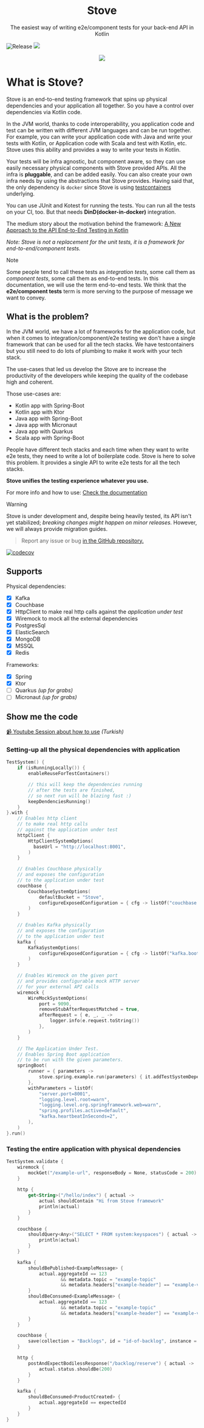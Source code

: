 <h1 align="center">Stove</h1>

<p align="center">
    The easiest way of writing e2e/component tests for your back-end API in Kotlin
</p>

![Release](https://img.shields.io/maven-central/v/com.trendyol/stove-testing-e2e?versionPrefix=0&label=latest-release&color=blue) [<img src="https://img.shields.io/nexus/s/com.trendyol/stove-testing-e2e?server=https%3A%2F%2Foss.sonatype.org&queryOpt=:v=1.0.0.*&label=latest-snapshot"/>](https://oss.sonatype.org/content/repositories/snapshots/com/trendyol/stove-testing-e2e/)

<p align="center"><img src="./docs/assets/stove_architecture.svg" with="600" /></p>

# What is Stove?

Stove is an end-to-end testing framework that spins up physical dependencies and your application all together. So you
have a control over dependencies via Kotlin code.

In the JVM world, thanks to code interoperability, you application code and test can be written with different JVM
languages and can be run together.
For example, you can write your application code with Java and write your tests with Kotlin, or Application code with
Scala and test with Kotlin, etc.
Stove uses this ability and provides a way to write your tests in Kotlin.

Your tests will be infra agnostic, but component aware, so they can use easily necessary physical components with Stove
provided APIs.
All the infra is **pluggable**, and can be added easily. You can also create your own infra needs by using the
abstractions
that Stove provides.
Having said that, the only dependency is `docker` since Stove is
using [testcontainers](https://github.com/testcontainers/testcontainers-java) underlying.

You can use JUnit and Kotest for running the tests. You can run all the tests on your CI, too.
But that needs **DinD(docker-in-docker)** integration.

The medium story about the motivation behind the framework:
[A New Approach to the API End-to-End Testing in Kotlin](https://medium.com/trendyol-tech/a-new-approach-to-the-api-end-to-end-testing-in-kotlin-f743fd1901f5)

_Note: Stove is not a replacement for the unit tests, it is a framework for end-to-end/component tests._

> [!NOTE]
> Some people tend to call these tests as _integration tests_, some call them as _component tests_, some call them as
> end-to-end tests. In this documentation, we will use the term end-to-end tests.
> We think that the **e2e/component tests** term is more serving to the purpose of message we want to convey.

## What is the problem?

In the JVM world, we have a lot of frameworks for the application code, but when it comes to integration/component/e2e testing we don't have a single framework that can be used for all the tech stacks. 
We have testcontainers but you still need to do lots of plumbing to make it work with your tech stack.

The use-cases that led us develop the Stove are to increase the productivity of the developers while keeping the quality
of the codebase high and coherent.

Those use-cases are:
- Kotlin app with Spring-Boot
- Kotlin app with Ktor
- Java app with Spring-Boot
- Java app with Micronaut
- Java app with Quarkus
- Scala app with Spring-Boot

People have different tech stacks and each time when they want to write e2e tests, they need to write a lot of boilerplate code.
Stove is here to solve this problem. It provides a single API to write e2e tests for all the tech stacks.

**Stove unifies the testing experience whatever you use.**

For more info and how to use: [Check the documentation](https://trendyol.github.io/stove/)

> [!WARNING]
> Stove is under development and, despite being heavily tested, its API isn't yet stabilized; _breaking changes
> might happen on minor releases._ However, we will always provide migration guides.

> Report any issue or bug [in the GitHub repository.](https://github.com/Trendyol/stove/issues)

[![codecov](https://codecov.io/gh/Trendyol/stove/graph/badge.svg?token=HcKBT3chO7)](https://codecov.io/gh/Trendyol/stove)

## Supports

Physical dependencies: 

- [x] Kafka
- [x] Couchbase
- [x] HttpClient to make real http calls against the _application under test_
- [x] Wiremock to mock all the external dependencies
- [x] PostgresSql
- [x] ElasticSearch
- [x] MongoDB
- [x] MSSQL
- [x] Redis 

Frameworks:

- [x] Spring
- [x] Ktor
- [ ] Quarkus _(up for grabs)_
- [ ] Micronaut _(up for grabs)_

## Show me the code

[📹 Youtube Session about how to use](https://youtu.be/DJ0CI5cBanc?t=669) _(Turkish)_

### Setting-up all the physical dependencies with application

```kotlin
TestSystem() {
    if (isRunningLocally()) {
        enableReuseForTestContainers()

        // this will keep the dependencies running
        // after the tests are finished,
        // so next run will be blazing fast :)
        keepDendenciesRunning()
    }
}.with {
    // Enables http client 
    // to make real http calls 
    // against the application under test
    httpClient {
        HttpClientSystemOptions(
          baseUrl = "http://localhost:8001",
        )
    }

    // Enables Couchbase physically 
    // and exposes the configuration 
    // to the application under test
    couchbase {
        CouchbaseSystemOptions(
            defaultBucket = "Stove",
            configureExposedConfiguration = { cfg -> listOf("couchbase.hosts=${cfg.hostsWithPort}") },
        )
    }

    // Enables Kafka physically 
    // and exposes the configuration 
    // to the application under test
    kafka {
        KafkaSystemOptions(
            configureExposedConfiguration = { cfg -> listOf("kafka.bootstrapServers=${cfg.boostrapServers}") },
        )
    }

    // Enables Wiremock on the given port 
    // and provides configurable mock HTTP server 
    // for your external API calls
    wiremock {
        WireMockSystemOptions(
            port = 9090,
            removeStubAfterRequestMatched = true,
            afterRequest = { e, _, _ ->
                logger.info(e.request.toString())
            },
        )
    }

    // The Application Under Test. 
    // Enables Spring Boot application 
    // to be run with the given parameters.
    springBoot(
        runner = { parameters ->
            stove.spring.example.run(parameters) { it.addTestSystemDependencies() }
        },
        withParameters = listOf(
            "server.port=8001",
            "logging.level.root=warn",
            "logging.level.org.springframework.web=warn",
            "spring.profiles.active=default",
            "kafka.heartbeatInSeconds=2",
        ),
    )
}.run()

```

### Testing the entire application with physical dependencies

```kotlin
TestSystem.validate {
    wiremock {
        mockGet("/example-url", responseBody = None, statusCode = 200)
    }
    
    http {
        get<String>("/hello/index") { actual ->
            actual shouldContain "Hi from Stove framework"
            println(actual)
        }
    }

    couchbase {
        shouldQuery<Any>("SELECT * FROM system:keyspaces") { actual ->
            println(actual)
        }
    }

    kafka {
        shouldBePublished<ExampleMessage> {
            actual.aggregateId == 123 
                    && metadata.topic = "example-topic" 
                    && metadata.headers["example-header"] == "example-value"
        }
        shouldBeConsumed<ExampleMessage> {
            actual.aggregateId == 123
                    && metadata.topic = "example-topic"
                    && metadata.headers["example-header"] == "example-value"
        }
    }

    couchbase {
        save(collection = "Backlogs", id = "id-of-backlog", instance = Backlog("id-of-backlog"))
    }

    http {
        postAndExpectBodilessResponse("/backlog/reserve") { actual ->
            actual.status.shouldBe(200)
        }
    }

    kafka {
        shouldBeConsumed<ProductCreated> {
            actual.aggregateId == expectedId
        }
    }
}
```
